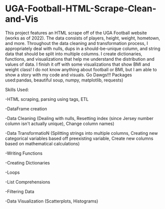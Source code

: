 # UGA-Football-HTML-Scrape-Clean-and-Vis
This project features an HTML scrape off of the UGA Football website (works as of 2022). The data consists of players, height, weight, hometown, and more. Throughout the data cleaning and transformation process, I appropriately deal with nulls, dups in a should-be-unique column, and string data that should be split into multiple columns. I create dictionaries, functions, and visualizations that help me understand the distribution and values of data. I finish it off with some visualizations that show BMI and weight class! I do not know anything about football or BMI, but I am able to show a story with my code and visuals. Go Dawgs!!! Packages used:pandas, beautiful soup, numpy, matplotlib, requests)

Skills Used:

-HTML scraping, parsing using tags, ETL

-DataFrame creation

-Data Cleaning (Dealing with nulls, Resetting index (since Jersey number column isn't actually unique), Change column names)
   
-Data TransformatioN (Splitting strings into multiple columns, Creating new categorical variables based off preexisting variable, Create new columns based on mathematical calculations)
  
 -Writing Functions
 
 -Creating Dictionaries
 
 -Loops
 
 -List Comprehensions
 
 -Filtering Data
 
-Data Visualization (Scatterplots, Histograms)
 


